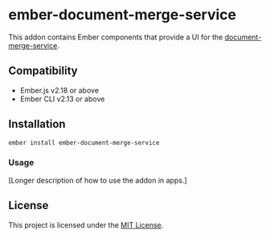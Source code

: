# ember-document-merge-service
This addon contains Ember components that provide a UI for the 
[document-merge-service](https://github.com/adfinis-sygroup/document-merge-service/).

## Compatibility
* Ember.js v2.18 or above
* Ember CLI v2.13 or above

## Installation
```
ember install ember-document-merge-service
```

### Usage
[Longer description of how to use the addon in apps.]

## License
This project is licensed under the [MIT License](LICENSE.md).
